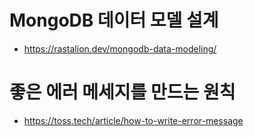 # MongoDB 데이터 모델 설계

- https://rastalion.dev/mongodb-data-modeling/

# 좋은 에러 메세지를 만드는 원칙

- https://toss.tech/article/how-to-write-error-message
